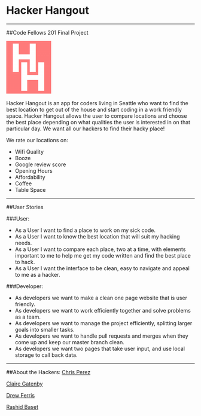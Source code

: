 # Hacker Hangout
***

##Code Fellows 201 Final Project

![alt text](img/HackerHangoutLogo.png)

Hacker Hangout is an app for coders living in Seattle who want to find the best location to get out of the house and start coding in a work friendly space. Hacker Hangout allows the user to compare locations and choose the best place depending on what qualities the user is interested in on that particular day. We want all our hackers to find their hacky place!

We rate our locations on:
- Wifi Quality
- Booze
- Google review score
- Opening Hours
- Affordability
- Coffee
- Table Space

***

##User Stories

###User:
- As a User I want to find a place to work on my sick code.
- As a User I want to know the best location that will suit my hacking needs.
- As a User I want to compare each place, two at a time, with elements important to me to help me get my code written and find the best place to hack.
- As a User I want the interface to be clean, easy to navigate and appeal to me as a hacker.

###Developer:
- As developers we want to make a clean one page website that is user friendly.
- As developers we want to work efficiently together and solve problems as a team.
- As developers we want to manage the project efficiently, splitting larger goals into smaller tasks.
- As developers we want to handle pull requests and merges when they come up and keep our master branch clean.
- As developers we want two pages that take user input, and use local storage to call back data.

***

##About the Hackers:
[Chris Perez](https://github.com/ckperez)

[Claire Gatenby](https://github.com/clair3st)

[Drew Ferris](https://github.com/drewferris)

[Rashid Baset](https://github.com/rashidbaset)
